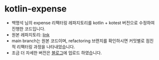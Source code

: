 # kotlin-expense
- 백명석 님의 expense 리팩터링 레파지토리를 kotlin + kotest 버전으로 수정하여 진행한 코드입니다.
- 원본 레파지토리: [link](https://github.com/msbaek/expense)
- main branch는 원본 코드이며, refactoring 브랜치를 확인하시면 커밋별로 점진적 리팩터링 과정을 나타내었습니다.
- 조금 더 자세한 버전은 [블로그](https://cl8d.tistory.com/129)에 업로드 하였습니다. 

